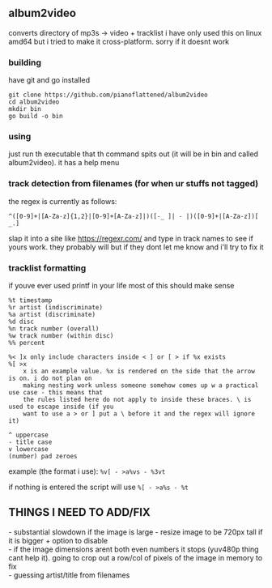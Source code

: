 ## album2video
converts directory of mp3s -> video + tracklist
i have only used this on linux amd64 but i tried to make it cross-platform. sorry if it doesnt work

### building
have git and go installed
```
git clone https://github.com/pianoflattened/album2video
cd album2video
mkdir bin
go build -o bin
```

### using
just run th executable that th command spits out (it will be in bin and called album2video). it has a help menu

### track detection from filenames (for when ur stuffs not tagged)
the regex is currently as follows:
```regex
^([0-9]+|[A-Za-z]{1,2}|[0-9]+[A-Za-z]|)([-_ ]| - |)([0-9]+|[A-Za-z])[ _.]
```
slap it into a site like https://regexr.com/ and type in track names to see if yours work. they probably will but if they dont let me know and i'll try to fix it

### tracklist formatting
if youve ever used printf in your life most of this should make sense
```%s song
%t timestamp
%r artist (indiscriminate)
%a artist (discriminate)
%d disc
%n track number (overall)
%w track number (within disc)
%% percent

%< ]x only include characters inside < ] or [ > if %x exists
%[ >x
	x is an example value. %x is rendered on the side that the arrow is on. i do not plan on
	making nesting work unless someone somehow comes up w a practical use case - this means that
	the rules listed here do not apply to inside these braces. \ is used to escape inside (if you
	want to use a > or ] put a \ before it and the regex will ignore it)

^ uppercase
- title case
v lowercase
(number) pad zeroes
```
example (the format i use): `%v[ - >a%vs - %3vt`

if nothing is entered the script will use `%[ - >a%s - %t`

## THINGS I NEED TO ADD/FIX
\- substantial slowdown if the image is large - resize image to be 720px tall if it is bigger + option to disable <br>
\- if the image dimensions arent both even numbers it stops (yuv480p thing cant help it). going to crop out a row/col of pixels of the image in memory to fix <br>
\- guessing artist/title from filenames
